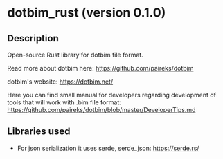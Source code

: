 # dotbim_rust (version 0.1.0)

## Description

Open-source Rust library for dotbim file format.

Read more about dotbim here: https://github.com/paireks/dotbim

dotbim's website: https://dotbim.net/

Here you can find small manual for developers regarding development of tools that will work with .bim file format: https://github.com/paireks/dotbim/blob/master/DeveloperTips.md

## Libraries used

- For json serialization it uses serde, serde_json: https://serde.rs/
